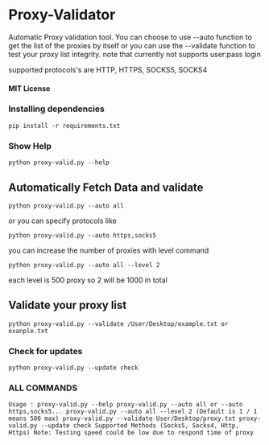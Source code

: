 # Proxy-Validator
Automatic Proxy validation tool. You can choose to use --auto function to
get the list of the proxies by itself or you can use the --validate function
to test your proxy list integrity.
note that currently not supports user:pass login

supported protocols's are HTTP, HTTPS, SOCKS5, SOCKS4

#### MIT License 
### Installing dependencies

`pip install -r requirements.txt`


### Show Help
`python proxy-valid.py --help`

## Automatically Fetch Data and validate
`python proxy-valid.py --auto all`

or you can specify protocols like

`python proxy-valid.py --auto https,socks5`

you can increase the number of proxies with level command

`python proxy-valid.py --auto all --level 2`

each level is 500 proxy so 2 will be 1000 in total

## Validate your proxy list
`python proxy-valid.py --validate /User/Desktop/example.txt or exanple.txt`

### Check for updates
`python proxy-valid.py --update check`

### ALL COMMANDS


`Usage : proxy-valid.py --help
        proxy-valid.py --auto all or --auto https,socks5...
        proxy-valid.py --auto all --level 2 (Default is 1 / 1 means 500 max)
        proxy-valid.py --validate User/Desktop/proxy.txt
        proxy-valid.py --update check
        Supported Methods (Socks5, Socks4, Http, Https)
        Note: Testing speed could be low due to respond time of proxy`
